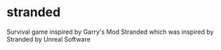 # stranded
Survival game inspired by Garry's Mod Stranded which was inspired by Stranded by Unreal Software
